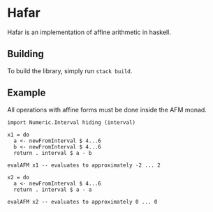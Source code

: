 # Hafar

Hafar is an implementation of affine arithmetic in haskell.

## Building

To build the library, simply run `stack build`.

## Example

All operations with affine forms must be done inside the AFM monad.

```
import Numeric.Interval hiding (interval)

x1 = do
  a <- newFromInterval $ 4...6
  b <- newFromInterval $ 4...6
  return . interval $ a - b

evalAFM x1 -- evaluates to approximately -2 ... 2

x2 = do
  a <- newFromInterval $ 4...6
  return . interval $ a - a

evalAFM x2 -- evaluates to approximately 0 ... 0

```
